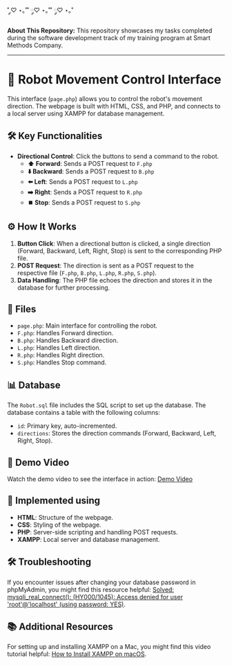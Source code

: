 ˚ ༘♡ ⋆｡˚˚ ༘♡ ⋆｡˚˚ ༘♡ ⋆｡˚

**About This Repository:**
This repository showcases my tasks completed during the software development track of my training program at Smart Methods Company.

---
# 🤖 Robot Movement Control Interface

This interface (`page.php`) allows you to control the robot's movement direction. The webpage is built with HTML, CSS, and PHP, and connects to a local server using XAMPP for database management.

## 🛠️ Key Functionalities

- **Directional Control**: Click the buttons to send a command to the robot.
  - **⬆️ Forward**: Sends a POST request to `F.php`
  - **⬇️ Backward**: Sends a POST request to `B.php`
  - **⬅️ Left**: Sends a POST request to `L.php`
  - **➡️ Right**: Sends a POST request to `R.php`
  - **⏹️ Stop**: Sends a POST request to `S.php`

## ⚙️ How It Works

1. **Button Click**: When a directional button is clicked, a single direction (Forward, Backward, Left, Right, Stop) is sent to the corresponding PHP file.
2. **POST Request**: The direction is sent as a POST request to the respective file (`F.php`, `B.php`, `L.php`, `R.php`, `S.php`).
3. **Data Handling**: The PHP file echoes the direction and stores it in the database for further processing.


## 📂 Files

- `page.php`: Main interface for controlling the robot.
- `F.php`: Handles Forward direction.
- `B.php`: Handles Backward direction.
- `L.php`: Handles Left direction.
- `R.php`: Handles Right direction.
- `S.php`: Handles Stop command.
## 📊 Database

The `Robot.sql` file includes the SQL script to set up the database. The database contains a table with the following columns:

- `id`: Primary key, auto-incremented.
- `directions`: Stores the direction commands (Forward, Backward, Left, Right, Stop).

## 🎥 Demo Video

Watch the demo video to see the interface in action: [Demo Video](https://github.com/shathalshehri/Robot-Control-Panel/blob/main/Demo.mov)

## 🧰 Implemented using 

- **HTML**: Structure of the webpage.
- **CSS**: Styling of the webpage.
- **PHP**: Server-side scripting and handling POST requests.
- **XAMPP**: Local server and database management.
  
## 🛠️ Troubleshooting

If you encounter issues after changing your database password in phpMyAdmin, you might find this resource helpful: [Solved: mysqli_real_connect(): (HY000/1045): Access denied for user 'root'@'localhost' (using password: YES)](https://sahilali.medium.com/solved-mysqli-real-connect-hy000-1045-access-denied-for-user-root-localhost-using-b56a9214d06a).

## 📚 Additional Resources

For setting up and installing XAMPP on a Mac, you might find this video tutorial helpful: [How to Install XAMPP on macOS](https://www.youtube.com/watch?v=ryq01KSn00o).



